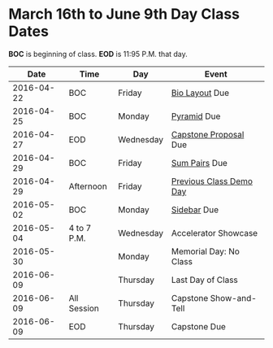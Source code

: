 # March 16th to June 9th Day Class Dates
**BOC** is beginning of class.
**EOD** is 11:95 P.M. that day.

| Date | Time | Day | Event |
| ---- | ---- | --- | ----- |
| 2016-04-22 | BOC | Friday | [Bio Layout](../practice/biolayout.md) Due |
| 2016-04-25 | BOC | Monday | [Pyramid](../practice/pyramid.md) Due |
| 2016-04-27 | EOD | Wednesday | [Capstone Proposal](../notes/capstoneproposal.md) Due |
| 2016-04-29 | BOC | Friday | [Sum Pairs](../practice/sumpairs.md) Due |
| 2016-04-29 | Afternoon | Friday | [Previous Class Demo Day](https://www.eventbrite.com/e/pdx-code-guild-spring-graduation-demo-reception-tickets-24851120370) |
| 2016-05-02 | BOC | Monday | [Sidebar](../practice/sidebar.md) Due |
| 2016-05-04 | 4 to 7 P.M. | Wednesday | Accelerator Showcase |
| 2016-05-30 | | Monday | Memorial Day: No Class |
| 2016-06-09 | | Thursday | Last Day of Class |
| 2016-06-09 | All Session | Thursday | Capstone Show-and-Tell |
| 2016-06-09 | EOD | Thursday | Capstone Due
